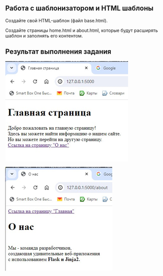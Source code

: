 <h2>Работа с шаблонизатором и HTML шаблоны</h2>

Создайте свой HTML-шаблон (файл base.html).

Создайте страницы home.html и about.html, 
которые будут расширять шаблон и заполнять его контентом.

<h2>Результат выполнения задания</h2>

![screen](screenshot.jpg)

![screen](screenshot2.jpg)

